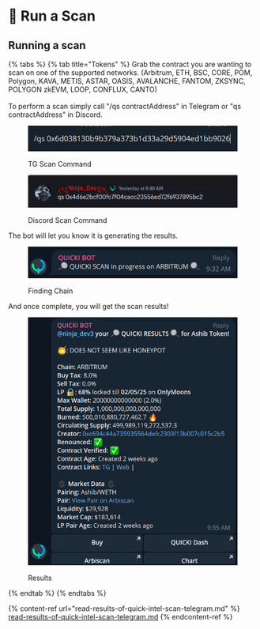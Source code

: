 # 🚶 Run a Scan

## Running a scan

{% tabs %}
{% tab title="Tokens" %}
Grab the contract you are wanting to scan on one of the supported networks. (Arbitrum, ETH, BSC, CORE, POM, Polygon, KAVA, METIS, ASTAR, OASIS, AVALANCHE, FANTOM, ZKSYNC, POLYGON zkEVM, LOOP, CONFLUX, CANTO)\
\
To perform a scan simply call "/qs contractAddress" in Telegram or "qs contractAddress" in Discord.

<figure><img src="../../../.gitbook/assets/image (51).png" alt=""><figcaption><p>TG Scan Command</p></figcaption></figure>

<figure><img src="../../../.gitbook/assets/image (48).png" alt=""><figcaption><p>Discord Scan Command</p></figcaption></figure>

The bot will let you know it is generating the results.

<figure><img src="../../../.gitbook/assets/image (9).png" alt=""><figcaption><p>Finding Chain</p></figcaption></figure>

And once complete, you will get the scan results!

<figure><img src="../../../.gitbook/assets/image (53).png" alt=""><figcaption><p>Results</p></figcaption></figure>
{% endtab %}
{% endtabs %}



{% content-ref url="read-results-of-quick-intel-scan-telegram.md" %}
[read-results-of-quick-intel-scan-telegram.md](read-results-of-quick-intel-scan-telegram.md)
{% endcontent-ref %}

